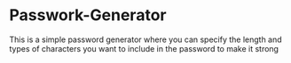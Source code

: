 # Passwork-Generator
This is a simple password generator where you can specify the length and types of characters you want to include in the password to make it strong

